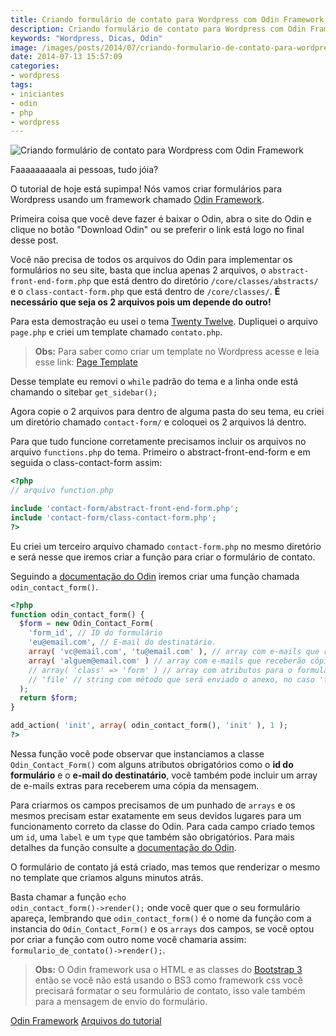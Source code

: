 ```yaml
---
title: Criando formulário de contato para Wordpress com Odin Framework
description: Criando formulário de contato para Wordpress com Odin Framework
keywords: "Wordpress, Dicas, Odin"
image: /images/posts/2014/07/criando-formulario-de-contato-para-wordpress-com-odin-framework.png
date: 2014-07-13 15:57:09
categories:
- wordpress
tags:
- iniciantes
- odin
- php
- wordpress
---
```


![Criando formulário de contato para Wordpress com Odin Framework](/images/posts/2014/07/criando-formulario-de-contato-para-wordpress-com-odin-framework.png)

Faaaaaaaaala ai pessoas, tudo jóia?

O tutorial de hoje está supimpa! Nós vamos criar formulários para Wordpress usando um framework chamado <a title="Odin Framework" href="http://wpod.in/" target="_blank">Odin Framework</a>.

Primeira coisa que você deve fazer é baixar o Odin, abra o site do Odin e clique no botão "Download Odin" ou se preferir o link está logo no final desse post.

Você não precisa de todos os arquivos do Odin para implementar os formulários no seu site, basta que inclua apenas 2 arquivos, o <code>abstract-front-end-form.php</code> que está dentro do diretório <code>/core/classes/abstracts/</code> e o <code>class-contact-form.php</code> que está dentro de <code>/core/classes/</code>. <strong>É necessário que seja os 2 arquivos pois um depende do outro!</strong>

Para esta demostração eu usei o tema <a title="Twenty Twelve Wordpress Theme" href="http://wordpress.org/themes/twentytwelve" target="_blank">Twenty Twelve</a>. Dupliquei o arquivo <code>page.php</code> e criei um template chamado <code>contato.php</code>.

> **Obs:** Para saber como criar um template no Wordpress acesse e leia esse link: <a title="Wordpress Page Templates" href="http://codex.wordpress.org/Page_Templates" target="_blank">Page Template</a>

Desse template eu removi o <code>while</code> padrão do tema e a linha onde está chamando o sitebar <code>get_sidebar();</code>

Agora copie o 2 arquivos para dentro de alguma pasta do seu tema, eu criei um diretório chamado <code>contact-form/</code> e coloquei os 2 arquivos lá dentro.

Para que tudo funcione corretamente precisamos incluir os arquivos no arquivo <code>functions.php</code> do tema. Primeiro o abstract-front-end-form e em seguida o class-contact-form assim:

```php
<?php
// arquivo function.php

include 'contact-form/abstract-front-end-form.php';
include 'contact-form/class-contact-form.php';
?>
```

Eu criei um terceiro arquivo chamado <code>contact-form.php</code> no mesmo diretório e será nesse que iremos criar a função para criar o formulário de contato.

Seguindo a <a title="Documentação do Odin Contact Form" href="https://github.com/wpbrasil/odin/wiki/Classe-Odin_Contact_Form" target="_blank">documentação do Odin</a> iremos criar uma função chamada <code>odin_contact_form()</code>.

```php
<?php
function odin_contact_form() {
  $form = new Odin_Contact_Form(
    'form_id', // ID do formulário
    'eu@email.com', // E-mail do destinatário.
    array( 'vc@email.com', 'tu@email.com' ), // array com e-mails que receberão cópia.
    array( 'alguem@email.com' ) // array com e-mails que receberão cópia oculta.
    // array( 'class' => 'form' ) // array com atributos para o formulário.
    // 'file' // string com método que será enviado o anexo, no caso 'file' como anexo e 'url' para enviar links.
  );
  return $form;
}

add_action( 'init', array( odin_contact_form(), 'init' ), 1 );
?>
```

Nessa função você pode observar que instanciamos a classe <code>Odin_Contact_Form()</code> com alguns atributos obrigatórios como o <strong>id do formulário</strong> e o <strong>e-mail do destinatário</strong>, você também pode incluir um array de e-mails extras para receberem uma cópia da mensagem.

Para criarmos os campos precisamos de um punhado de <code>arrays</code> e os mesmos precisam estar exatamente em seus devidos lugares para um funcionamento correto da classe do Odin. Para cada campo criado temos um <code>id</code>, uma <code>label</code> e um <code>type</code> que também são obrigatórios. Para mais detalhes da função consulte a <a title="Documentação do Odin Contact Form" href="https://github.com/wpbrasil/odin/wiki/Classe-Odin_Contact_Form" target="_blank">documentação do Odin</a>.

O formulário de contato já está criado, mas temos que renderizar o mesmo no template que criamos alguns minutos atrás.

Basta chamar a função <code>echo odin_contact_form()-&gt;render();</code> onde você quer que o seu formulário apareça, lembrando que <code>odin_contact_form()</code> é o nome da função com a instancia do <code>Odin_Contact_Form()</code> e os <code>arrays</code> dos campos, se você optou por criar a função com outro nome você chamaria assim: <code>formulario_de_contato()-&gt;render();</code>.

> **Obs:** O Odin framework usa o HTML e as classes do <a title="Bootstrap 3" href="http://getbootstrap.com/" target="_blank">Bootstrap 3</a> então se você não está usando o BS3 como framework css você precisará formatar o seu formulário de contato, isso vale também para a mensagem de envio do formulário.

[Odin Framework](https://github.com/wpbrasil/odin/archive/master.zip) [Arquivos do tutorial](https://app.box.com/s/hbb41skydme4ovz4my27)